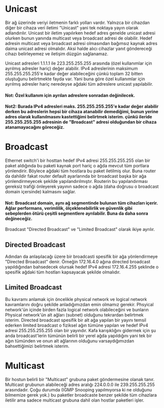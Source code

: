 # Unicast

Bir ağ üzerinde veriyi iletmenin farklı yolları vardır. Yalnızca bir cihazdan diğer bir cihaza veri iletimi "Unicast" yani tek noktaya yayın olarak adlandırılır. Unicast bir iletim yapılırken hedef adres genelde unicast adresi olurken bunun yanında multicast veya broadcast adresi de olabilir. Hedef adresin multicast veya broadcast adresi olmasından bağımsız kaynak adres daima unicast adresi olmalıdır. Aksi halde alıcı cihazlar yanıt göndereceği cihazı belirleyemez ve iletişim düzgün sağlanamaz.

Unicast adresleri 1.1.1.1 ile 223.255.255.255 arasında (özel kullanımlar için ayrılmış adresler hariç) değer alabilir. IPv4 adreslerinin maksimum 255.255.255.255'e kadar değer alabileceğini çünkü toplam 32 bitten oluştuğunu belirtmekte fayda var. Yani buna göre özel kullanımlar için ayrılmış adresler hariç neredeyse ağdaki tüm adreslere unicast yapılabilir.

#### Not: Özel kullanım için ayrılan adreslere sonradan değinilecek.

#### Not2: Burada IPv4 adresleri maks. 255.255.255.255'e kadar değer alabilir derken bu adreslerin hepsi bir cihaza atanabilir demediğimi, bunun yerine adres olarak kullanılmasını kastettiğimi belirtmek isterim. çünkü ileride 255.255.255.255 adresinin de "Broadcast" adresi olduğundan bir cihaza atanamayacağını göreceğiz.


# Broadcast

Ethernet switch'i bir hosttan hedef IPv4 adresi 255.255.255.255 olan bir paket aldığında bu paketi kaynak port hariç o ağda mevcut tüm portlara yönlendirir. Böylece ağdaki tüm hostlara bu paket iletilmiş olur. Buna router da dahildir fakat router default ayarlarında bir broadcast başka bir ağa yönlendirmeyecek şekilde yapılandırılmıştır. Routerin bu yapılandırması gereksiz trafiği önleyerek yayının sadece o ağda (daha doğrusu o broadcast domain içersinde) kalmasını sağlar.

#### Not: Broadcast domain, aynı ağ segmentinde bulunan tüm cihazları içerir. Ağlar performans, verimlilik, ölçeklenebilirlik ve güvenlik gibi sebeplerden ötürü çeşitli segmentlere ayrılabilir. Buna da daha sonra değineceğiz.

Broadcast "Directed Broadcast" ve "Limited Broadcast" olarak ikiye ayrılır.

## Directed Broadcast

Adından da anlaşılacağı üzere bir broadcasti spesifik bir ağa yönlendirmeye "Directed Broadcast" denir. Örneğin 172.16.4.0 ağına directed broadcast yapıldığından bahsedecek olursak hedef IPv4 adresi 172.16.4.255 şeklinde o spesifik ağdaki tüm hostları kapsayacak şekilde olmalıdır.

## Limited Broadcast

Bu kavramı anlamak için öncelikle physical network ve logical network kavramlarını doğru şekilde anladığımızdan emin olmamız gerekir. Phsyical network'ün içinde birden fazla logical network olabileceğini ve bunların Physical network'ün alt ağları (subnet) olduğunu tekrardan belirtmek isterim. Directed broadcast spesifik bir alt ağa yapılan bir yayını temsil ederken limited broadcast o fiziksel ağın tümüne yapılan ve hedef IPv4 adresi 255.255.255.255 olan bir yayındır. Kafa karışıklığını gidermek için şu anda broadcast'lerin tümünün belirli bir yerel ağda yapıldığını yani tek bir ağın tümünden ve onun alt ağlarının olduğunu varsaydığımızdan bahsettiğimizi belirtmek isterim.

# Multicast

Bir hostun belirli bir "Multicast" grubuna paket göndermesine olanak tanır. Multicast grubunun alabileceği adres aralığı 224.0.0.0 ile 239.255.255.255 arasındadır. Çoğu durumda (IGMP Snooping yapılmıyorsa ki ne olduğunu bilmemize gerek yok.) bu paketler broadcaste benzer şekilde tüm cihazlara iletilir ama sadece multicast grubuna dahil olan hostlar paketleri işler.





